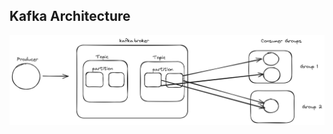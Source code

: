 ## Kafka Architecture


<img title="kafka architecture" alt="kafka architecture diagram" src="./kafka.png">
